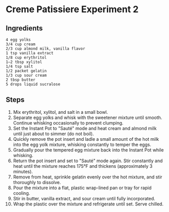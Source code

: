 # Creme Patissiere Experiment 2

## Ingredients

    4 egg yolks
    3/4 cup cream
    2/3 cup almond milk, vanilla flavor
    1 tsp vanilla extract
    1/8 cup erythritol
    1–2 tbsp xylitol
    1/4 tsp salt
    1/2 packet gelatin
    1/3 cup sour cream
    2 tbsp butter
    5 drops liquid sucralose

## Steps

1. Mix erythritol, xylitol, and salt in a small bowl.
2. Separate egg yolks and whisk with the sweetener mixture until smooth. Continue whisking occasionally to prevent clumping.
3. Set the Instant Pot to "Sauté" mode and heat cream and almond milk until just about to simmer (do not boil).
4. Quickly remove the pot insert and ladle a small amount of the hot milk into the egg yolk mixture, whisking constantly to temper the eggs.
5. Gradually pour the tempered egg mixture back into the Instant Pot while whisking.
6. Return the pot insert and set to "Sauté" mode again. Stir constantly and heat until the mixture reaches 175°F and thickens (approximately 3 minutes).
7. Remove from heat, sprinkle gelatin evenly over the hot mixture, and stir thoroughly to dissolve.
8. Pour the mixture into a flat, plastic wrap-lined pan or tray for rapid cooling.
9. Stir in butter, vanilla extract, and sour cream until fully incorporated.
10. Wrap the plastic over the mixture and refrigerate until set. Serve chilled.
